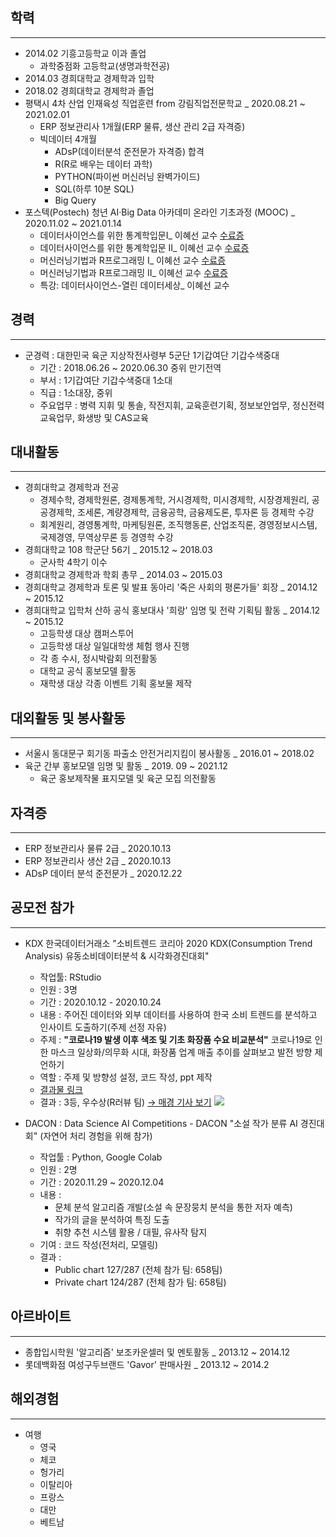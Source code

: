 ## 학력
---  
- 2014.02 기흥고등학교 이과 졸업
  - 과학중점화 고등학교(생명과학전공)
- 2014.03 경희대학교 경제학과 입학  
- 2018.02 경희대학교 경제학과 졸업  
- 평택시 4차 산업 인재육성 직업훈련 from 강림직업전문학교 _ 2020.08.21 ~ 2021.02.01
  - ERP 정보관리사 1개월(ERP 물류, 생산 관리 2급 자격증) 
  - 빅데이터 4개월  
    - ADsP(데이터분석 준전문가 자격증) 합격
    - R(R로 배우는 데이터 과학)
    - PYTHON(파이썬 머신러닝 완벽가이드)
    - SQL(하루 10분 SQL)
    - Big Query
- 포스텍(Postech) 청년 AI·Big Data 아카데미 온라인 기초과정 (MOOC) _ 2020.11.02 ~ 2021.01.14
  + 데이터사이언스를 위한 통계학입문Ⅰ_ 이혜선 교수 [수료증](https://pabi.smartlearn.io/certificates/6da6495cb40d4f91ad6d0834df21dcb1)
  + 데이터사이언스를 위한 통계학입문 II_ 이혜선 교수 [수료증](https://pabi.smartlearn.io/certificates/8b5ab7076ae946459efd02cc8ce05300)
  + 머신러닝기법과 R프로그래밍 I_ 이혜선 교수 [수료증](https://pabi.smartlearn.io/certificates/b5b9a935aa784331a5a152cc68e67565)
  + 머신러닝기법과 R프로그래밍 II_ 이혜선 교수 [수료증](https://pabi.smartlearn.io/certificates/fbb141b9136a42539e47171308094c23)
  + 특강: 데이터사이언스-열린 데이터세상_ 이혜선 교수 


## 경력 
---
- 군경력 : 대한민국 육군 지상작전사령부 5군단 1기갑여단 기갑수색중대
  - 기간 : 2018.06.26 ~ 2020.06.30 중위 만기전역
  - 부서 : 1기갑여단 기갑수색중대 1소대
  - 직급 : 1소대장, 중위 
  - 주요업무 : 병력 지휘 및 통솔, 작전지휘, 교육훈련기획, 정보보안업무, 정신전력교육업무, 화생방 및 CAS교육
  
## 대내활동  
---
- 경희대학교 경제학과 전공  
  - 경제수학, 경제학원론, 경제통계학, 거시경제학, 미시경제학, 시장경제원리, 공공경제학, 조세론, 계량경제학, 금융공학, 금융제도론, 투자론  등 경제학 수강
  - 회계원리, 경영통계학, 마케팅원론, 조직행동론, 산업조직론, 경영정보시스템, 국제경영, 무역상무론 등 경영학 수강
- 경희대학교 108 학군단 56기 _ 2015.12 ~ 2018.03
  - 군사학 4학기 이수  
- 경희대학교 경제학과 학회 총무 _ 2014.03 ~ 2015.03
- 경희대학교 경제학과 토론 및 발표 동아리 '죽은 사회의 평론가들' 회장 _ 2014.12 ~ 2015.12  
- 경희대학교 입학처 산하 공식 홍보대사 '희랑' 임명 및 전략 기획팀 활동 _ 2014.12 ~ 2015.12  
  - 고등학생 대상 캠퍼스투어  
  - 고등학생 대상 일일대학생 체험 행사 진행
  - 각 종 수시, 정시박람회 의전활동  
  - 대학교 공식 홍보모델 활동  
  - 재학생 대상 각종 이벤트 기획  홍보물 제작    
    
## 대외활동 및 봉사활동  
---  
- 서울시 동대문구 회기동 파출소 안전거리지킴이 봉사활동 _ 2016.01 ~ 2018.02
- 육군 간부 홍보모델 임명 및 활동 _ 2019. 09 ~ 2021.12
  + 육군 홍보제작물 표지모델 및 육군 모집 의전활동

## 자격증  
---
- ERP 정보관리사 물류 2급 _ 2020.10.13 
- ERP 정보관리사 생산 2급 _ 2020.10.13 
- ADsP 데이터 분석 준전문가 _ 2020.12.22
  
## 공모전 참가  
---
- KDX 한국데이터거래소 "소비트렌드 코리아 2020 KDX(Consumption Trend Analysis) 유동소비데이터분석 & 시각화경진대회"
  + 작업툴: RStudio 
  + 인원 : 3명 
  + 기간 : 2020.10.12 - 2020.10.24
  + 내용 : 주어진 데이터와 외부 데이터를 사용하여 한국 소비 트렌드를 분석하고 인사이트 도출하기(주제 선정 자유)  
  + 주제 : **"코로나19 발생 이후 색조 및 기초 화장품 수요 비교분석"**
            코로나19로 인한 마스크 일상화/의무화 시대, 화장품 업계 매출 추이를 살펴보고 발전 방향 제언하기
  + 역할 : 주제 및 방향성 설정, 코드 작성, ppt 제작           
  + [결과물 링크](https://github.com/neip313/KDX_2020_project)
  + 결과 : 3등, 우수상(R러뷰 팀) [→ 매경 기사 보기](https://www.mk.co.kr/news/it/view/2020/11/1187287/)
  ![](image/)
  
- DACON : Data Science AI Competitions - DACON "소설 작가 분류 AI 경진대회"
  (자연어 처리 경험을 위해 참가) 
  - 작업툴 : Python, Google Colab
  - 인원 : 2명
  - 기간 : 2020.11.29 ~ 2020.12.04 
  - 내용 : 
    + 문체 분석 알고리즘 개발(소설 속 문장뭉치 분석을 통한 저자 예측)
    + 작가의 글을 분석하여 특징 도출
    + 취향 추천 시스템 활용 / 대필, 유사작 탐지
  - 기여 : 코드 작성(전처리, 모델링) 
  - 결과 : 
    + Public chart 127/287 (전체 참가 팀: 658팀) 
    + Private chart 124/287 (전체 참가 팀: 658팀)


## 아르바이트 
---  
- 종합입시학원 '알고리즘' 보조카운셀러 및 멘토활동 _ 2013.12 ~ 2014.12  
- 롯데백화점 여성구두브랜드 'Gavor' 판매사원 _ 2013.12 ~ 2014.2  
  
## 해외경험   
---  
- 여행  
  - 영국  
  - 체코  
  - 헝가리  
  - 이탈리아  
  - 프랑스  
  - 대만  
  - 베트남
